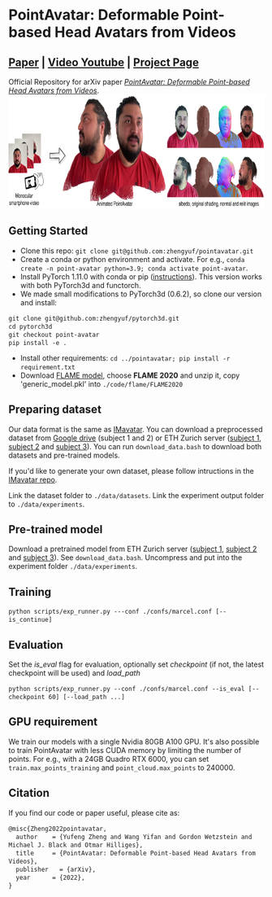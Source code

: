 # PointAvatar: Deformable Point-based Head Avatars from Videos 
## [Paper](https://arxiv.org/abs/2212.08377) | [Video Youtube](https://youtu.be/wll_XtgpU7U) | [Project Page](https://zhengyuf.github.io/pointavatar/)


Official Repository for arXiv paper [*PointAvatar: Deformable Point-based Head Avatars from Videos*](https://arxiv.org/abs/2212.08377). 
<img src="assets/pointavatar_teaser_v6.png" width="800" height="223"/> 
## Getting Started
* Clone this repo: `git clone git@github.com:zhengyuf/pointavatar.git`
* Create a conda or python environment and activate. For e.g., `conda create -n point-avatar python=3.9; conda activate point-avatar`.
* Install PyTorch 1.11.0 with conda or pip ([instructions](https://pytorch.org/get-started/previous-versions/)). This version works with both PyTorch3d and functorch.
* We made small modifications to PyTorch3d (0.6.2), so clone our version and install:
```
git clone git@github.com:zhengyuf/pytorch3d.git
cd pytorch3d
git checkout point-avatar
pip install -e .
```
* Install other requirements: `cd ../pointavatar; pip install -r requirement.txt`
* Download [FLAME model](https://flame.is.tue.mpg.de/download.php), choose **FLAME 2020** and unzip it, copy 'generic_model.pkl' into `./code/flame/FLAME2020`
## Preparing dataset
Our data format is the same as [IMavatar](https://github.com/zhengyuf/IMavatar/). You can download a preprocessed dataset from [Google drive](https://drive.google.com/file/d/1Hzv41ZkpMK1X9h9Z-B54S-Nn1GcMveb8/view?usp=sharing) (subject 1 and 2) or ETH Zurich server ([subject 1](https://dataset.ait.ethz.ch/downloads/IMavatar_data/data/yufeng.zip), [subject 2](https://dataset.ait.ethz.ch/downloads/IMavatar_data/data/marcel.zip) and [subject 3](https://dataset.ait.ethz.ch/downloads/IMavatar_data/data/soubhik.zip)). You can run `download_data.bash` to download both datasets and pre-trained models.

If you'd like to generate your own dataset, please follow intructions in the [IMavatar repo](https://github.com/zhengyuf/IMavatar/tree/main/preprocess).

Link the dataset folder to `./data/datasets`. Link the experiment output folder to `./data/experiments`.

## Pre-trained model
Download a pretrained model from ETH Zurich server ([subject 1](https://dataset.ait.ethz.ch/downloads/IMavatar_data/pointavatar_checkpoint/yufeng.zip), [subject 2](https://dataset.ait.ethz.ch/downloads/IMavatar_data/pointavatar_checkpoint/marcel.zip) and [subject 3](https://dataset.ait.ethz.ch/downloads/IMavatar_data/pointavatar_checkpoint/soubhik.zip)). See `download_data.bash`.
Uncompress and put into the experiment folder `./data/experiments`.
## Training
```
python scripts/exp_runner.py ---conf ./confs/marcel.conf [--is_continue]
```
## Evaluation
Set the *is_eval* flag for evaluation, optionally set *checkpoint* (if not, the latest checkpoint will be used) and *load_path* 
```
python scripts/exp_runner.py --conf ./confs/marcel.conf --is_eval [--checkpoint 60] [--load_path ...]
```
## GPU requirement
We train our models with a single Nvidia 80GB A100 GPU. 
It's also possible to train PointAvatar with less CUDA memory by limiting the number of points. 
For e.g., with a 24GB Quadro RTX 6000, you can set `train.max_points_training` and `point_cloud.max_points` to 240000. 
## Citation
If you find our code or paper useful, please cite as:
```
@misc{Zheng2022pointavatar,
  author    = {Yufeng Zheng and Wang Yifan and Gordon Wetzstein and Michael J. Black and Otmar Hilliges},
  title     = {PointAvatar: Deformable Point-based Head Avatars from Videos},
  publisher   = {arXiv},
  year      = {2022},
}
```